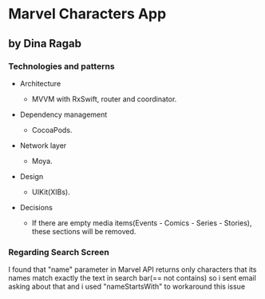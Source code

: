 # Marvel Characters App
## by Dina Ragab

### Technologies and patterns
- Architecture
  - MVVM with RxSwift, router and coordinator.

- Dependency management
  - CocoaPods.
  
- Network layer
  - Moya.
 
- Design 
  - UIKit(XIBs).
  
- Decisions
  - If there are empty media items(Events - Comics - Series - Stories), these sections will be removed.



### Regarding Search Screen
 I found that "name" parameter in Marvel API returns only characters that its names match exactly
 the text in search bar(== not contains) so i sent email asking about that and i used
 "nameStartsWith" to workaround this issue
